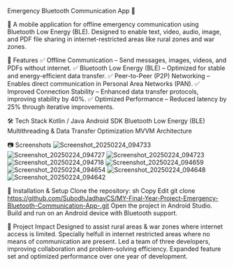 Emergency Bluetooth Communication App 🚀

📡 A mobile application for offline emergency communication using Bluetooth Low Energy (BLE). Designed to enable text, video, audio, 
image, and PDF file sharing in internet-restricted areas like rural zones and war zones.



📌 Features
✅ Offline Communication – Send messages, images, videos, and PDFs without internet.
✅ Bluetooth Low Energy (BLE) – Optimized for stable and energy-efficient data transfer.
✅ Peer-to-Peer (P2P) Networking – Enables direct communication in Personal Area Networks (PAN).
✅ Improved Connection Stability – Enhanced data transfer protocols, improving stability by 40%.
✅ Optimized Performance – Reduced latency by 25% through iterative improvements.



🛠 Tech Stack
Kotlin / Java
Android SDK
Bluetooth Low Energy (BLE)
Multithreading & Data Transfer Optimization
MVVM Architecture



📷 Screenshots
![Screenshot_20250224_094733](https://github.com/user-attachments/assets/84b17cd0-675b-45cf-9a16-2d955d85a14d)  ![Screenshot_20250224_094727](https://github.com/user-attachments/assets/17f4e0d9-cb30-4fbf-ba15-0223755bf9a2)
![Screenshot_20250224_094723](https://github.com/user-attachments/assets/91bc1716-6bef-4178-beba-41ee9aa402b2)  ![Screenshot_20250224_094718](https://github.com/user-attachments/assets/96edd171-dc12-46dc-8bef-10c7e778e249)
![Screenshot_20250224_094659](https://github.com/user-attachments/assets/ff023273-a0cb-4121-a9d2-19c7e409b4c7)
![Screenshot_20250224_094654](https://github.com/user-attachments/assets/ddc66091-3f79-41eb-add5-46c579fd2607)
![Screenshot_20250224_094648](https://github.com/user-attachments/assets/4bb606ef-0909-4d36-b806-670d8215aa3a)
![Screenshot_20250224_094642](https://github.com/user-attachments/assets/0d05d5f7-c0c5-40e6-893c-6d11c969534e)





🚀 Installation & Setup
Clone the repository:
sh
Copy
Edit
git clone https://github.com/SubodhJadhavCS/MY-Final-Year-Project-Emergency-Bluetooth-Communication-App-.git
Open the project in Android Studio.
Build and run on an Android device with Bluetooth support.




🎯 Project Impact
Designed to assist rural areas & war zones where internet access is limited.
Specially helfull in internet restricted areas where no means of communication are present.
Led a team of three developers, improving collaboration and problem-solving efficiency.
Expanded feature set and optimized performance over one year of development.
